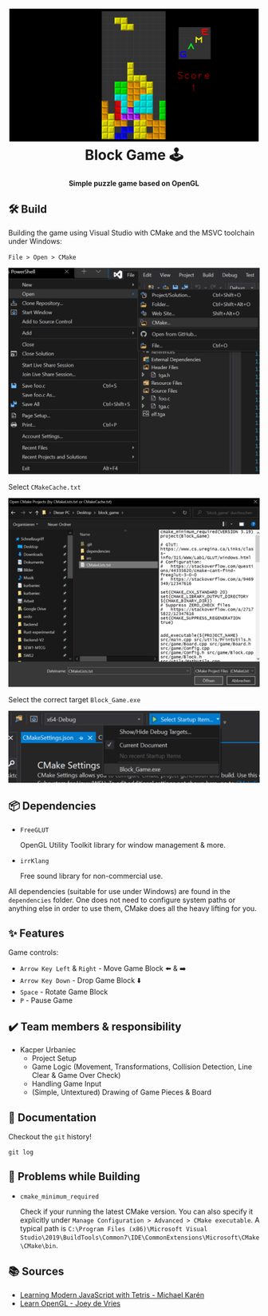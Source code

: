<h1 align="center">
  <br>
    <img src=".img/game.png" alt="game image" width="500">
  <br>
  Block Game 🕹️
  <br>
</h1>

<h4 align="center">Simple puzzle game based on OpenGL</h4>

## 🛠️ Build

Building the game using Visual Studio with CMake and the MSVC toolchain under Windows:

`File > Open > CMake`

![](.img/build_1.png)

Select `CMakeCache.txt`

![](.img/build_2.png)

Select the correct target `Block_Game.exe`

![](.img/build_3.png)

## :package: Dependencies 

* `FreeGLUT`

  OpenGL Utility Toolkit library for window management & more.

* `irrKlang`

  Free sound library for non-commercial use.

All dependencies (suitable for use under Windows) are found in the `dependencies` folder. One does not need to configure system paths or anything else in order to use them, CMake does all the heavy lifting for you.

## :sparkles: Features

Game controls:

* `Arrow Key Left` & `Right` - Move Game Block :arrow_left: & :arrow_right: 
* `Arrow Key Down` - Drop Game Block :arrow_down: 
* `Space` - Rotate Game Block
* `P` - Pause Game

## :heavy_check_mark: Team members & responsibility

* Kacper Urbaniec
  * Project Setup
  * Game Logic (Movement, Transformations, Collision Detection, Line Clear & Game Over Check)
  * Handling Game Input
  * (Simple, Untextured) Drawing of Game Pieces & Board

## :book: Documentation

Checkout the `git` history!

```
git log
```

## :thinking: Problems while Building

* `cmake_minimum_required`

  Check if your running the latest CMake version. You can also specify it explicitly under `Manage Configuration > Advanced > CMake executable`. A typical path is `C:\Program Files (x86)\Microsoft Visual Studio\2019\BuildTools\Common7\IDE\CommonExtensions\Microsoft\CMake\CMake\bin`.

## :books: Sources

* [Learning Modern JavaScript with Tetris - Michael Karén](https://michael-karen.medium.com/learning-modern-javascript-with-tetris-92d532bcd057)
* [Learn OpenGL - Joey de Vries](https://learnopengl.com/)

